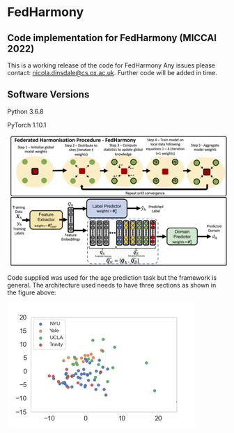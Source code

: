 # FedHarmony
## Code implementation for FedHarmony (MICCAI 2022)

This is a working release of the code for FedHarmony Any issues please contact: nicola.dinsdale@cs.ox.ac.uk. Further code will be added in time.

Software Versions 
-----------------
Python 3.6.8

PyTorch 1.10.1

![network architecture](/figures/architecture.png)

Code supplied was used for the age prediction task but the framework is general. The architecture used needs to have three sections as shown in the figure above:


![pca alignment](https://github.com/nkdinsdale/FedHarmony/blob/main/figures/mygif.gif?style=centerme)
